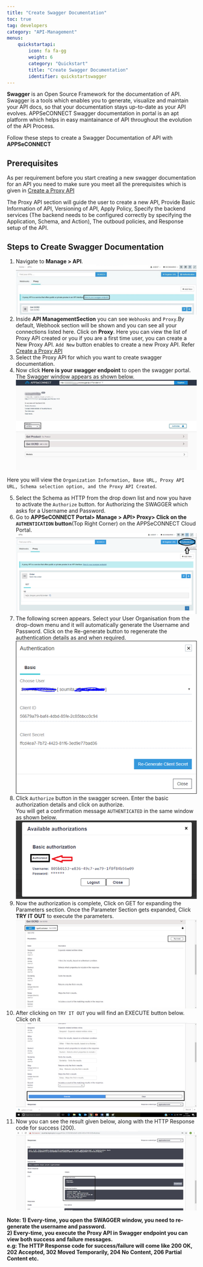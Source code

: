 ```yaml
---
title: "Create Swagger Documentation"
toc: true
tag: developers
category: "API-Management"
menus: 
    quickstartapi:
        icon: fa fa-gg
        weight: 6
        category: "Quickstart"
        title: "Create Swagger Documentation"
        identifier: quickstartswagger
---
```


**Swagger** is an Open Source Framework for the documentation of API. Swagger is a tools which enables you to generate, visualize and 
maintain your API docs, so that your documentation stays up-to-date as your API evolves. APPSeCONNECT Swagger documentation in portal is an apt platform 
which helps in easy maintainance of API throughout the evolution of the API Process.

Follow these steps to create a Swagger Documentation of API with **APPSeCONNECT**

## Prerequisites

As per requirement before you start creating a new swagger documentation for an API you need to make sure you meet all the 
prerequisites which is given in  [Create a Proxy API](/api-management/steps-to-create-proxy-endpoint/)

The Proxy API section will guide the user to create a new API, Provide Basic Information of API, Versioning of API, Apply Policy, Specify the 
backend services (The backend needs to be configured correctly by specifying the Application, Schema, and Action), The outboud policies,
and Response setup of the API.  

## Steps to Create Swagger Documentation

1. Navigate to **Manage > API**.
![api-swagger](/staticfiles/api-management/media/api-swagger.png)
2. Inside **API ManagementSection** you can see `Webhooks` and `Proxy`.By default, Webhook section will be
  shown and you can see all your connections listed here. Click on **Proxy**. Here you can view the list of Proxy API created or you if you are a 
  first time user, you can create a New Proxy API. `Add New` button enables to create a new Proxy API. Refer [Create a Proxy API](/api-management/steps-to-create-proxy-endpoint/)
3. Select the Proxy API for which you want to create swagger documentation. 
4. Now click **Here is your swagger endpoint** to open the swagger portal. The Swagger window appears as shown below.  
![swagger-screen](/staticfiles/api-management/media/swagger-screen.png)

Here you will view the `Organization Information, Base URL, Proxy API URL, Schema selection option, and the Proxy API Created`.

5. Select the Schema as HTTP from the drop down list and now you have to activate the `Authorize` button. 
 for Authorizing the SWAGGER which asks for a Username and Password.
6. Go to **APPSeCONNECT Portal> Manage > API> Proxy> Click on the `AUTHENTICATION` button**(Top Right Corner) on the APPSeCONNECT Cloud Portal.
![authentication-proxy](/staticfiles/api-management/media/authentication-proxy.png)
7. The following screen appears. Select your User Organisation from the drop-down menu and it will automatically generate the 
 Username and Password. Click on the Re-generate button to regenerate the authentication details as and when required.
![authentication-re-generation](/staticfiles/api-management/media/authentication-re-generation.png)
8. Click `Authorize` button in the swagger screen. Enter the basic authorization details and click on authorize.	
You will get a confirmation message `AUTHENTICATED` in the same window as shown below.
![swagger-authorization](/staticfiles/api-management/media/swagger-authorization.png)
9. Now the authorization is complete, Click on GET for expanding the Parameters section. 
Once the Parameter Section gets expanded,  Click **TRY IT OUT** to execute the parameters.
![swagger-parameter-execution](/staticfiles/api-management/media/swagger-parameter-execution.png)
10.  After clicking on `TRY IT OUT` you will find an EXECUTE button below. Click on it
![execute-button-swagger](/staticfiles/api-management/media/execute-button-swagger.png)  
11.  Now you can see the result given below, along with the HTTP Response code for success (200).
![swagger-response](/staticfiles/api-management/media/swagger-response.png)

**Note: 1) Every-time, you open the SWAGGER window, you need to re-generate the username and password.    
        2) Every-time, you execute the Proxy API in Swagger endpoint you can view both success and failure messages.   
           e.g: The HTTP Response code for success/failure will come like 200 OK, 202 Accepted, 
           302 Moved Temporarily, 204 No Content, 206 Partial Content etc.**  
